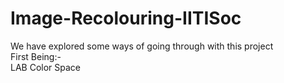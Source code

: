 # Image-Recolouring-IITISoc
We have explored some ways of going through with this project
<br>
First Being:-
<br>
LAB Color Space

